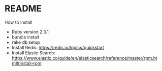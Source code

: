 # README

How to install

* Ruby version 2.3.1
* bundle install
* rake db:setup
* Install Redis: https://redis.io/topics/quickstart
* Install Elastic Search: https://www.elastic.co/guide/en/elasticsearch/reference/master/rpm.html#install-rpm

